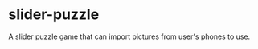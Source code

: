 slider-puzzle
=============

A slider puzzle game that can import pictures from user's phones to use.